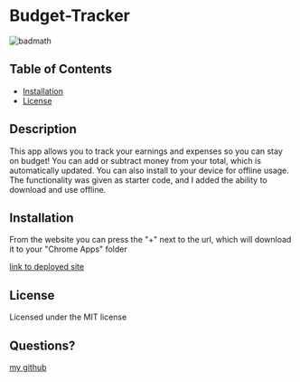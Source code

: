
  # Budget-Tracker
  ![badmath](https://img.shields.io/badge/license-MIT-green)

  ## Table of Contents

  * [Installation](#installation)
  * [License](#license)

  ## Description
  This app allows you to track your earnings and expenses so you can stay on budget! You can add or subtract money from your total, which is automatically updated. You can also install to your device for offline usage. The functionality was given as starter code, and I added the ability to download and use offline.
  
  ## Installation
  From the website you can press the "+" next to the url, which will download it to your "Chrome Apps" folder
   
  [link to deployed site](https://secret-inlet-96466.herokuapp.com/)
  
  ## License
  Licensed under the MIT license

  ## Questions? 
  [my github](https://www.github.com/itsclairehi)

 